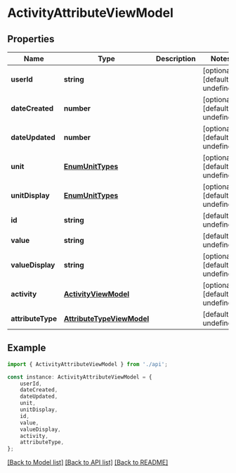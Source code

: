 # ActivityAttributeViewModel


## Properties

Name | Type | Description | Notes
------------ | ------------- | ------------- | -------------
**userId** | **string** |  | [optional] [default to undefined]
**dateCreated** | **number** |  | [optional] [default to undefined]
**dateUpdated** | **number** |  | [optional] [default to undefined]
**unit** | [**EnumUnitTypes**](EnumUnitTypes.md) |  | [optional] [default to undefined]
**unitDisplay** | [**EnumUnitTypes**](EnumUnitTypes.md) |  | [optional] [default to undefined]
**id** | **string** |  | [default to undefined]
**value** | **string** |  | [default to undefined]
**valueDisplay** | **string** |  | [optional] [default to undefined]
**activity** | [**ActivityViewModel**](ActivityViewModel.md) |  | [optional] [default to undefined]
**attributeType** | [**AttributeTypeViewModel**](AttributeTypeViewModel.md) |  | [default to undefined]

## Example

```typescript
import { ActivityAttributeViewModel } from './api';

const instance: ActivityAttributeViewModel = {
    userId,
    dateCreated,
    dateUpdated,
    unit,
    unitDisplay,
    id,
    value,
    valueDisplay,
    activity,
    attributeType,
};
```

[[Back to Model list]](../README.md#documentation-for-models) [[Back to API list]](../README.md#documentation-for-api-endpoints) [[Back to README]](../README.md)
